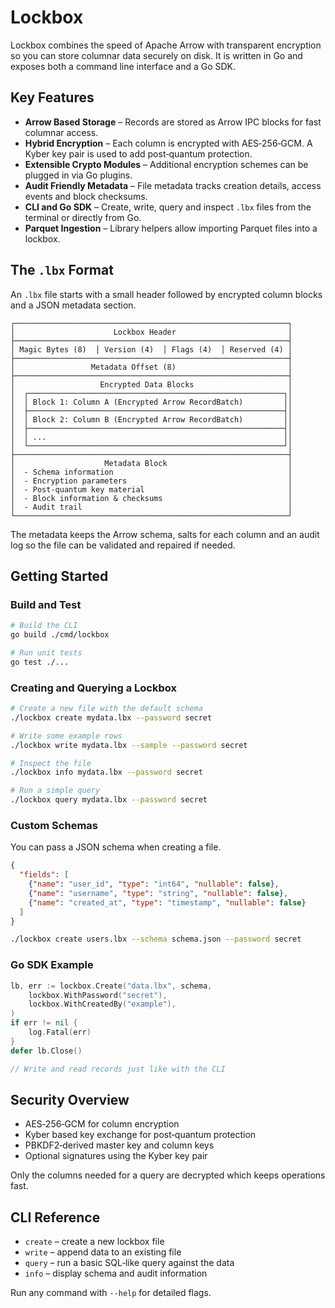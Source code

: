 # Lockbox

Lockbox combines the speed of Apache Arrow with transparent encryption so you can store columnar data securely on disk. It is written in Go and exposes both a command line interface and a Go SDK.

## Key Features

- **Arrow Based Storage** – Records are stored as Arrow IPC blocks for fast columnar access.
- **Hybrid Encryption** – Each column is encrypted with AES‑256‑GCM. A Kyber key pair is used to add post‑quantum protection.
- **Extensible Crypto Modules** – Additional encryption schemes can be plugged in via Go plugins.
- **Audit Friendly Metadata** – File metadata tracks creation details, access events and block checksums.
- **CLI and Go SDK** – Create, write, query and inspect `.lbx` files from the terminal or directly from Go.
- **Parquet Ingestion** – Library helpers allow importing Parquet files into a lockbox.

## The `.lbx` Format

An `.lbx` file starts with a small header followed by encrypted column blocks and a JSON metadata section.

```
┌─────────────────────────────────────────────────────────────┐
│                      Lockbox Header                         │
├─────────────────────────────────────────────────────────────┤
│ Magic Bytes (8)  │ Version (4)  │ Flags (4)  │ Reserved (4) │
├─────────────────────────────────────────────────────────────┤
│                 Metadata Offset (8)                         │
├─────────────────────────────────────────────────────────────┤
│                   Encrypted Data Blocks                     │
│  ┌─────────────────────────────────────────────────────────┐│
│  │ Block 1: Column A (Encrypted Arrow RecordBatch)         ││
│  ├─────────────────────────────────────────────────────────┤│
│  │ Block 2: Column B (Encrypted Arrow RecordBatch)         ││
│  ├─────────────────────────────────────────────────────────┤│
│  │ ...                                                     ││
│  └─────────────────────────────────────────────────────────┘│
├─────────────────────────────────────────────────────────────┤
│                    Metadata Block                           │
│  - Schema information                                       │
│  - Encryption parameters                                    │
│  - Post‑quantum key material                                │
│  - Block information & checksums                            │
│  - Audit trail                                              │
└─────────────────────────────────────────────────────────────┘
```

The metadata keeps the Arrow schema, salts for each column and an audit log so the file can be validated and repaired if needed.

## Getting Started

### Build and Test

```bash
# Build the CLI
go build ./cmd/lockbox

# Run unit tests
go test ./...
```

### Creating and Querying a Lockbox

```bash
# Create a new file with the default schema
./lockbox create mydata.lbx --password secret

# Write some example rows
./lockbox write mydata.lbx --sample --password secret

# Inspect the file
./lockbox info mydata.lbx --password secret

# Run a simple query
./lockbox query mydata.lbx --password secret
```

### Custom Schemas

You can pass a JSON schema when creating a file.

```json
{
  "fields": [
    {"name": "user_id", "type": "int64", "nullable": false},
    {"name": "username", "type": "string", "nullable": false},
    {"name": "created_at", "type": "timestamp", "nullable": false}
  ]
}
```

```bash
./lockbox create users.lbx --schema schema.json --password secret
```

### Go SDK Example

```go
lb, err := lockbox.Create("data.lbx", schema,
    lockbox.WithPassword("secret"),
    lockbox.WithCreatedBy("example"),
)
if err != nil {
    log.Fatal(err)
}
defer lb.Close()

// Write and read records just like with the CLI
```

## Security Overview

- AES‑256‑GCM for column encryption
- Kyber based key exchange for post‑quantum protection
- PBKDF2‑derived master key and column keys
- Optional signatures using the Kyber key pair

Only the columns needed for a query are decrypted which keeps operations fast.

## CLI Reference

- `create` – create a new lockbox file
- `write` – append data to an existing file
- `query` – run a basic SQL‑like query against the data
- `info` – display schema and audit information

Run any command with `--help` for detailed flags.

